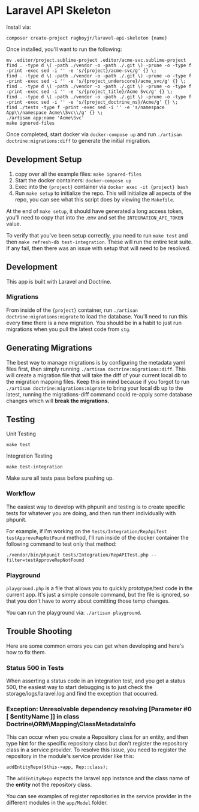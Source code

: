 # Laravel API Skeleton

Install via:

```
composer create-project ragboyjr/laravel-api-skeleton {name}
```

Once installed, you'll want to run the following:

```
mv .editor/project.sublime-project .editor/acme-svc.sublime-project
find . -type d \( -path ./vendor -o -path ./.git \) -prune -o -type f -print -exec sed -i '' -e 's/{project}/acme-svc/g' {} \;
find . -type d \( -path ./vendor -o -path ./.git \) -prune -o -type f -print -exec sed -i '' -e 's/{project_underscore}/acme_svc/g' {} \;
find . -type d \( -path ./vendor -o -path ./.git \) -prune -o -type f -print -exec sed -i '' -e 's/{project_title}/Acme Svc/g' {} \;
find . -type d \( -path ./vendor -o -path ./.git \) -prune -o -type f -print -exec sed -i '' -e 's/{project_doctrine_ns}/Acme/g' {} \;
find ./tests -type f -print -exec sed -i '' -e 's/namespace App\\/namespace Acme\\Svc\\/g' {} \;
./artisan app:name 'Acme\Svc'
make ignored-files
```

Once completed, start docker via `docker-compose up` and run `./artisan doctrine:migrations:diff` to generate the initial migration.

## Development Setup

1. copy over all the example files: `make ignored-files`
2. Start the docker containers: `docker-compose up`
3. Exec into the `{project}` container via `docker exec -it {project} bash`
4. Run `make setup` to initialize the repo. This will initialize all aspects of the repo, you can see what this script does by viewing the `Makefile`.

At the end of `make setup`, it should have generated a long access token, you'll need to copy that into the .env and set the `INTEGRATION_API_TOKEN` value.

To verify that you've been setup correctly, you need to run `make test` and then `make refresh-db test-integration`. These will run the entire test suite. If any fail, then there was an issue with setup that will need to be resolved.

## Development

This app is built with Laravel and Doctrine.

### Migrations

From inside of the `{project}` container, run `./artisan doctrine:migrations:migrate` to load the database. You'll need to run this every time there is a new migration. You should be in a habit to just run migrations when you pull the latest code from `stg`.

## Generating Migrations

The best way to manage migrations is by configuring the metadata yaml files first, then simply running `./artisan doctrine:migrations:diff`. This will create a migration file that will take the diff of your current local db to the migration mapping files. Keep this in mind because if you forgot to run `./artisan doctrine:migrations:migrate` to bring your local db up to the latest, running the migrations-diff command could re-apply some database changes which will **break the migrations.**

## Testing

Unit Testing

```
make test
```

Integration Testing

```
make test-integration
```

Make sure all tests pass before pushing up.

### Workflow

The easiest way to develop with phpunit and testing is to create specific tests for whatever you are doing, and then run them individually with phpunit.

For example, if I'm working on the `tests/Integration/RepApiTest` `testApproveRepNotFound` method, I'll run inside of the docker container the following command to test only that method:

```
./vendor/bin/phpunit tests/Integration/RepAPITest.php --filter=testApproveRepNotFound
```

### Playground

`playground.php` is a file that allows you to quickly prototype/test code in the current app. It's just a simple console command, but the file is ignored, so that you don't have to worry about comitting those temp changes.

You can run the playground via: `./artisan playground`.

## Trouble Shooting

Here are some common errors you can get when developing and here's how to fix them.

### Status 500 in Tests

When asserting a status code in an integration test, and you get a status 500, the easiest way to start debugging is to just check the storage/logs/laravel.log and find the exception that occurred.

### Exception: Unresolvable dependency resolving [Parameter #0 [ <required> $entityName ]] in class Doctrine\ORM\Mapping\ClassMetadataInfo

This can occur when you create a Repository class for an entity, and then type hint for the specific repository class but don't register the repository class in a service provider. To resolve this issue, you need to register the repository in the module's service provider like this:

```
addEntityRepo($this->app, Rep::class);
```

The `addEntityRepo` expects the laravel app instance and the class name of the **entity** not the repository class.

You can see examples of register repositories in the service provider in the different modules in the `app/Model` folder.
